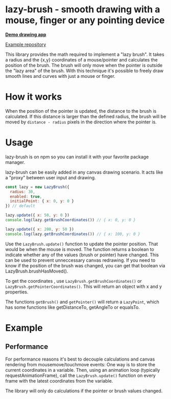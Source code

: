 # lazy-brush - smooth drawing with a mouse, finger or any pointing device

**[Demo drawing app](https://lazybrush.dulnan.net)**

[Example repository](https://github.com/dulnan/lazy-brush-demo)

This library provides the math required to implement a "lazy brush".
It takes a radius and the {x,y} coordinates of a mouse/pointer and calculates
the position of the brush.
The brush will only move when the pointer is outside the "lazy area" of the
brush. With this technique it's possible to freely draw smooth lines and curves
with just a mouse or finger.

# How it works
When the position of the pointer is updated, the distance to the brush is
calculated. If this distance is larger than the defined radius, the brush will
be moved by `distance - radius` pixels in the direction where the pointer is.

# Usage
lazy-brush is on npm so you can install it with your favorite package manager.

lazy-brush can be easily added in any canvas drawing scenario. It acts like a
"proxy" between user input and drawing.

```javascript
const lazy = new LazyBrush({
  radius: 30,
  enabled: true,
  initialPoint: { x: 0, y: 0 }
}) // default

lazy.update({ x: 50, y: 0 })
console.log(lazy.getBrushCoordinates()) // { x: 0, y: 0 }

lazy.update({ x: 200, y: 50 })
console.log(lazy.getBrushCoordinates()) // { x: 100, y: 0 }
```

Use the `LazyBrush.update()` function to update the pointer position. That
would be when the mouse is moved. The function returns a boolean to indicate
whether any of the values (brush or pointer) have changed. This can be used to
prevent unneccessary canvas redrawing.
If you need to know if the position of the brush was changed, you can get that
boolean via LazyBrush.brushHasMoved().

To get the coordinates , use `LazyBrush.getBrushCoordinates()` or
`LazyBrush.getPointerCoordinates()`. This will return an object with x and y
properties.

The functions `getBrush()` and `getPointer()` will return a `LazyPoint`, which
has some functions like getDistanceTo, getAngleTo or equalsTo.

# Example

## Performance
For performance reasons it's best to decouple calculations and canvas rendering
from mousemove/touchmove events: One way is to store the current coordinates in
a variable. Then, using an animation loop (typically requestAnimationFrame),
call the `LazyBrush.update()` function on every frame with the latest
coordinates from the variable.

The library will only do calculations if the pointer or brush values changed.
